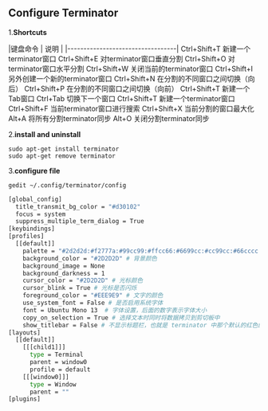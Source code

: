 ## Configure Terminator

1.**Shortcuts**

|键盘命令	    | 说明                 |
|----------------------------------|
Ctrl+Shift+T	新建一个terminator窗口
Ctrl+Shift+E	对terminator窗口垂直分割
Ctrl+Shift+O	对terminator窗口水平分割
Ctrl+Shift+W	关闭当前的terminator窗口
Ctrl+Shift+I	另外创建一个新的terminator窗口
Ctrl+Shift+N	在分割的不同窗口之间切换（向后）
Ctrl+Shift+P	在分割的不同窗口之间切换（向前）
Ctrl+Shift+T	新建一个Tab窗口
Ctrl+Tab	切换下一个窗口
Ctrl+Shift+T	新建一个terminator窗口
Ctrl+Shift+F	当前terminator窗口进行搜索
Ctrl+Shift+X	当前分割的窗口最大化
Alt+A	将所有分割terminator同步
Alt+O	关闭分割terminator同步




2.**install and uninstall** 

`sudo apt-get install terminator`  
`sudo apt-get remove terminator`

3.**configure file**

`gedit ~/.config/terminator/config`

```bash
[global_config]
  title_transmit_bg_color = "#d30102"
  focus = system
  suppress_multiple_term_dialog = True
[keybindings]
[profiles]
  [[default]]
    palette = "#2d2d2d:#f2777a:#99cc99:#ffcc66:#6699cc:#cc99cc:#66cccc:#d3d0c8:#747369:#f2777a:#99cc99:#ffcc66:#6699cc:#cc99cc:#66cccc:#f2f0ec"
    background_color = "#2D2D2D" # 背景颜色
    background_image = None   
    background_darkness = 1 
    cursor_color = "#2D2D2D" # 光标颜色
    cursor_blink = True # 光标是否闪烁
    foreground_color = "#EEE9E9" # 文字的颜色
    use_system_font = False # 是否启用系统字体
    font = Ubuntu Mono 13  # 字体设置，后面的数字表示字体大小
    copy_on_selection = True # 选择文本时同时将数据拷贝到剪切板中
    show_titlebar = False # 不显示标题栏，也就是 terminator 中那个默认的红色的标题栏
[layouts]
  [[default]]
    [[[child1]]]
      type = Terminal
      parent = window0
      profile = default
    [[[window0]]]
      type = Window
      parent = ""
[plugins]
```



